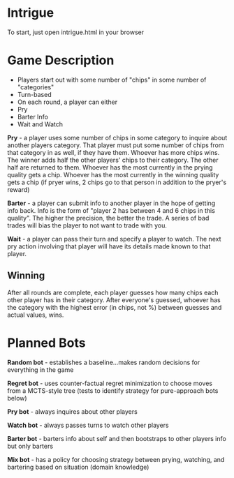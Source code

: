 # Intrigue

To start, just open intrigue.html in your browser

# Game Description

* Players start out with some number of "chips" in some number of "categories"
* Turn-based
* On each round, a player can either
 * Pry
 * Barter Info
 * Wait and Watch

**Pry** - a player uses some number of chips in some category to inquire about another players category. That player must put some number of chips from that category in as well, if they have them. Whoever has more chips wins. The winner adds half the other players' chips to their category. The other half are returned to them. Whoever has the most currently in the prying quality gets a chip. Whoever has the most currently in the winning quality gets a chip (if pryer wins, 2 chips go to that person in addition to the pryer's reward)

**Barter** - a player can submit info to another player in the hope of getting info back. Info is the form of "player 2 has between 4 and 6 chips in this quality". The higher the precision, the better the trade. A series of bad trades will bias the player to not want to trade with you.

**Wait** - a player can pass their turn and specify a player to watch. The next pry action involving that player will have its details made known to that player.

## Winning ##
After all rounds are complete, each player guesses how many chips each other player has in their category. After everyone's guessed, whoever has the category with the highest error (in chips, not %) between guesses and actual values, wins.

# Planned Bots
**Random bot** - establishes a baseline...makes random decisions for everything in the game

**Regret bot** - uses counter-factual regret minimization to choose moves from a MCTS-style tree (tests to identify strategy for pure-approach bots below)

**Pry bot** - always inquires about other players

**Watch bot** - always passes turns to watch other players

**Barter bot** - barters info about self and then bootstraps to other players info but only barters

**Mix bot** - has a policy for choosing strategy between prying, watching, and bartering based on situation (domain knowledge)
